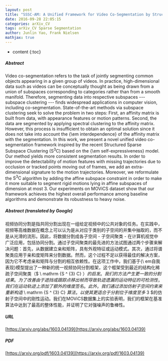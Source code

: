 ```yaml
---
layout: post
title: "SSSC-AM: A Unified Framework for Video Co-Segmentation by Structured Sparse Subspace Clustering with Appearance and Motion Features"
date: 2016-09-28 22:05:15
categories: arXiv_CV
tags: arXiv_CV Sparse Segmentation
author: Junlin Yao, Frank Nielsen
mathjax: true
---
```


* content
{:toc}

##### Abstract
Video co-segmentation refers to the task of jointly segmenting common objects appearing in a given group of videos. In practice, high-dimensional data such as videos can be conceptually thought as being drawn from a union of subspaces corresponding to categories rather than from a smooth manifold. Therefore, segmenting data into respective subspaces --- subspace clustering --- finds widespread applications in computer vision, including co-segmentation. State-of-the-art methods via subspace clustering seek to solve the problem in two steps: First, an affinity matrix is built from data, with appearance features or motion patterns. Second, the data are segmented by applying spectral clustering to the affinity matrix. However, this process is insufficient to obtain an optimal solution since it does not take into account the {\em interdependence} of the affinity matrix with the segmentation. In this work, we present a novel unified video co-segmentation framework inspired by the recent Structured Sparse Subspace Clustering ($\mathrm{S^{3}C}$) based on the {\em self-expressiveness} model. Our method yields more consistent segmentation results. In order to improve the detectability of motion features with missing trajectories due to occlusion or tracked points moving out of frames, we add an extra-dimensional signature to the motion trajectories. Moreover, we reformulate the $\mathrm{S^{3}C}$ algorithm by adding the affine subspace constraint in order to make it more suitable to segment rigid motions lying in affine subspaces of dimension at most $3$. Our experiments on MOViCS dataset show that our framework achieves the highest overall performance among baseline algorithms and demonstrate its robustness to heavy noise.

##### Abstract (translated by Google)
视频协同分割是指共同分割出现在一组给定视频中的公共对象的任务。在实践中，视频等高维数据在概念上可以认为是从对应于类别的子空间的并集中抽取的，而不是从光滑的流形。因此，将数据分割成各子空间 - 子空间聚类 - 在计算机视觉中广泛应用，包括协同分割。通过子空间聚类的最先进的方法试图通过两个步骤来解决问题：首先，从数据建立亲和矩阵，具有外观特征或运动模式。其次，通过将谱聚类应用于亲和度矩阵来分割数据。然而，这个过程不足以获得最佳的解决方案，因为它不考虑亲和矩阵与分割的相互依赖性。在这项工作中，我们基于{\ em自我表现}模型提出了一种新的统一视频协同分割框架，这个框架受到最近的结构化稀疏子空间聚类（$ \ mathrm {S ^ {3} C} $）的启发。我们的方法产生更一致的分割结果。为了改善由于遮挡或跟踪点移出帧而导致轨迹遗漏的运动特征的可检测性，我们在运动轨迹上添加了额外的维度签名。此外，我们通过添加仿射子空间约束来重新构造$ \ mathrm {S ^ {3} C} $算法，以使其更适合于分割位于维度至多$ 3 $的仿射子空间中的刚性运动。我们在MOViCS数据集上的实验表明，我们的框架在基准算法中达到了最高的整体性能，并证明了它对强噪声的鲁棒性。

##### URL
[https://arxiv.org/abs/1603.04139](https://arxiv.org/abs/1603.04139)

##### PDF
[https://arxiv.org/pdf/1603.04139](https://arxiv.org/pdf/1603.04139)

